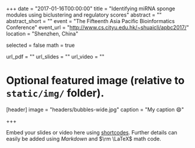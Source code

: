 +++
date = "2017-01-16T00:00:00"
title = "Identifying miRNA sponge modules using biclustering and regulatory scores"
abstract = ""
abstract_short = ""
event = "The Fifteenth Asia Pacific Bioinformatics Conference"
event_url = "http://www.cs.cityu.edu.hk/~shuaicli/apbc2017/"
location = "Shenzhen, China"

selected = false
math = true

url_pdf = ""
url_slides = ""
url_video = ""

# Optional featured image (relative to `static/img/` folder).
[header]
image = "headers/bubbles-wide.jpg"
caption = "My caption :smile:"

+++

Embed your slides or video here using [shortcodes](https://gcushen.github.io/hugo-academic-demo/post/writing-markdown-latex/). Further details can easily be added using *Markdown* and $\rm \LaTeX$ math code. 
